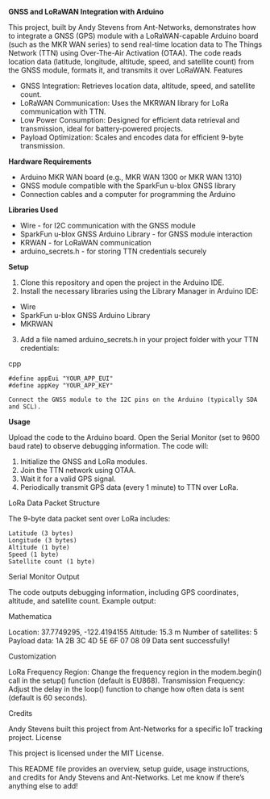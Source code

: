 **GNSS and LoRaWAN Integration with Arduino**

This project, built by Andy Stevens from Ant-Networks, demonstrates how to integrate a GNSS (GPS) module with a LoRaWAN-capable Arduino board (such as the MKR WAN series) to send real-time location data to The Things Network (TTN) using Over-The-Air Activation (OTAA). The code reads location data (latitude, longitude, altitude, speed, and satellite count) from the GNSS module, formats it, and transmits it over LoRaWAN.
Features

- GNSS Integration: Retrieves location data, altitude, speed, and satellite count.
- LoRaWAN Communication: Uses the MKRWAN library for LoRa communication with TTN.
- Low Power Consumption: Designed for efficient data retrieval and transmission, ideal for battery-powered projects.
- Payload Optimization: Scales and encodes data for efficient 9-byte transmission.

**Hardware Requirements**

- Arduino MKR WAN board (e.g., MKR WAN 1300 or MKR WAN 1310)
- GNSS module compatible with the SparkFun u-blox GNSS library
- Connection cables and a computer for programming the Arduino

**Libraries Used**

- Wire - for I2C communication with the GNSS module
- SparkFun u-blox GNSS Arduino Library - for GNSS module interaction
- KRWAN - for LoRaWAN communication
- arduino_secrets.h - for storing TTN credentials securely

**Setup**

1. Clone this repository and open the project in the Arduino IDE.
2. Install the necessary libraries using the Library Manager in Arduino IDE:
  - Wire
  - SparkFun u-blox GNSS Arduino Library
  - MKRWAN

3. Add a file named arduino_secrets.h in your project folder with your TTN credentials:

  cpp

    #define appEui "YOUR_APP_EUI"
    #define appKey "YOUR_APP_KEY"

    Connect the GNSS module to the I2C pins on the Arduino (typically SDA and SCL).

**Usage**

  Upload the code to the Arduino board.
  Open the Serial Monitor (set to 9600 baud rate) to observe debugging information.
  The code will:
  1.   Initialize the GNSS and LoRa modules.
  2.   Join the TTN network using OTAA.
  3.   Wait it for a valid GPS signal.
  4.   Periodically transmit GPS data (every 1 minute) to TTN over LoRa.

LoRa Data Packet Structure

The 9-byte data packet sent over LoRa includes:

    Latitude (3 bytes)
    Longitude (3 bytes)
    Altitude (1 byte)
    Speed (1 byte)
    Satellite count (1 byte)

Serial Monitor Output

The code outputs debugging information, including GPS coordinates, altitude, and satellite count. Example output:

Mathematica

Location: 37.7749295, -122.4194155
Altitude: 15.3 m
Number of satellites: 5
Payload data: 1A 2B 3C 4D 5E 6F 07 08 09
Data sent successfully!

Customization

  LoRa Frequency Region: Change the frequency region in the modem.begin() call in the setup() function (default is EU868).
  Transmission Frequency: Adjust the delay in the loop() function to change how often data is sent (default is 60 seconds).

Credits

Andy Stevens built this project from Ant-Networks for a specific IoT tracking project.
License

This project is licensed under the MIT License.

This README file provides an overview, setup guide, usage instructions, and credits for Andy Stevens and Ant-Networks. Let me know if there’s anything else to add!
